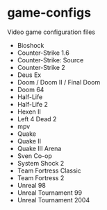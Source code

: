 # game-configs
Video game configuration files

* Bioshock
* Counter-Strike 1.6
* Counter-Strike: Source
* Counter-Strike 2
* Deus Ex
* Doom / Doom II / Final Doom
* Doom 64
* Half-Life
* Half-Life 2
* Hexen II
* Left 4 Dead 2
* mpv
* Quake
* Quake II
* Quake III Arena
* Sven Co-op
* System Shock 2
* Team Fortress Classic
* Team Fortress 2
* Unreal 98
* Unreal Tournament 99
* Unreal Tournament 2004
